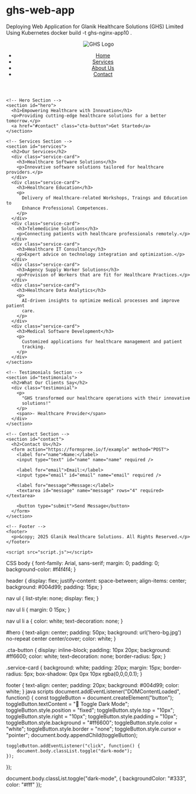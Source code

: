 # ghs-web-app
Deploying Web Application for Glanik Healthcare Solutions  (GHS) Limited Using Kubernetes
docker build -t ghs-nginx-app10 .



<!DOCTYPE html>
<html lang="en">
  <head>
    <meta charset="UTF-8" />
    <meta name="viewport" content="width=device-width, initial-scale=1.0" />
    <meta
      name="description"
      content="Glanik Healthcare Solutions - Leading provider of healthcare technology and consultancy."
    />
    <title>Glanik Healthcare Solutions (GHS) Limited</title>
    <link rel="stylesheet" href="style.css" />
  </head>
  <body>
    <!-- Header Section -->
    <header>
      <div class="logo">
        <img src="logo.png" alt="GHS Logo" />
      </div>
      <nav>
        <ul>
          <li><a href="#">Home</a></li>
          <li><a href="#services">Services</a></li>
          <li><a href="#about">About Us</a></li>
          <li><a href="#contact">Contact</a></li>
        </ul>
      </nav>
    </header>

    <!-- Hero Section -->
    <section id="hero">
      <h1>Empowering Healthcare with Innovation</h1>
      <p>Providing cutting-edge healthcare solutions for a better tomorrow.</p>
      <a href="#contact" class="cta-button">Get Started</a>
    </section>

    <!-- Services Section -->
    <section id="services">
      <h2>Our Services</h2>
      <div class="service-card">
        <h3>Healthcare Software Solutions</h3>
        <p>Innovative software solutions tailored for healthcare providers.</p>
      </div>
      <div class="service-card">
        <h3>Healthcare Education</h3>
        <p>
          Delivery of Healthcare-related Workshops, Traings and Education to
          Enhance Professional Competences.
        </p>
      </div>
      <div class="service-card">
        <h3>Telemedicine Solutions</h3>
        <p>Connecting patients with healthcare professionals remotely.</p>
      </div>
      <div class="service-card">
        <h3>Healthcare IT Consultancy</h3>
        <p>Expert advice on technology integration and optimization.</p>
      </div>
      <div class="service-card">
        <h3>Agency Supply Worker Solutions</h3>
        <p>Provision of Workers that are fit for Healthcare Practices.</p>
      </div>
      <div class="service-card">
        <h3>Healthcare Data Analytics</h3>
        <p>
          AI-driven insights to optimize medical processes and improve patient
          care.
        </p>
      </div>
      <div class="service-card">
        <h3>Medical Software Development</h3>
        <p>
          Customized applications for healthcare management and patient
          tracking.
        </p>
      </div>
    </section>

    <!-- Testimonials Section -->
    <section id="testimonials">
      <h2>What Our Clients Say</h2>
      <div class="testimonial">
        <p>
          "GHS transformed our healthcare operations with their innovative
          solutions!"
        </p>
        <span>- Healthcare Provider</span>
      </div>
    </section>

    <!-- Contact Section -->
    <section id="contact">
      <h2>Contact Us</h2>
      <form action="https://formspree.io/f/example" method="POST">
        <label for="name">Name:</label>
        <input type="text" id="name" name="name" required />

        <label for="email">Email:</label>
        <input type="email" id="email" name="email" required />

        <label for="message">Message:</label>
        <textarea id="message" name="message" rows="4" required></textarea>

        <button type="submit">Send Message</button>
      </form>
    </section>

    <!-- Footer -->
    <footer>
      <p>&copy; 2025 Glanik Healthcare Solutions. All Rights Reserved.</p>
    </footer>

    <script src="script.js"></script>
  </body>
</html>


CSS
body {
    font-family: Arial, sans-serif;
    margin: 0;
    padding: 0;
    background-color: #f4f4f4;
}

header {
    display: flex;
    justify-content: space-between;
    align-items: center;
    background: #004d99;
    padding: 15px;
}

nav ul {
    list-style: none;
    display: flex;
}

nav ul li {
    margin: 0 15px;
}

nav ul li a {
    color: white;
    text-decoration: none;
}

#hero {
    text-align: center;
    padding: 50px;
    background: url('hero-bg.jpg') no-repeat center center/cover;
    color: white;
}

.cta-button {
    display: inline-block;
    padding: 10px 20px;
    background: #ff6600;
    color: white;
    text-decoration: none;
    border-radius: 5px;
}

.service-card {
    background: white;
    padding: 20px;
    margin: 15px;
    border-radius: 5px;
    box-shadow: 0px 0px 10px rgba(0,0,0,0.1);
}

footer {
    text-align: center;
    padding: 20px;
    background: #004d99;
    color: white;
}
java scripts
document.addEventListener("DOMContentLoaded", function() {
    const toggleButton = document.createElement("button");
    toggleButton.textContent = "🌙 Toggle Dark Mode";
    toggleButton.style.position = "fixed";
    toggleButton.style.top = "10px";
    toggleButton.style.right = "10px";
    toggleButton.style.padding = "10px";
    toggleButton.style.background = "#ff6600";
    toggleButton.style.color = "white";
    toggleButton.style.border = "none";
    toggleButton.style.cursor = "pointer";
    document.body.appendChild(toggleButton);

    toggleButton.addEventListener("click", function() {
        document.body.classList.toggle("dark-mode");
    });
});

document.body.classList.toggle("dark-mode", {
    backgroundColor: "#333",
    color: "#fff"
});